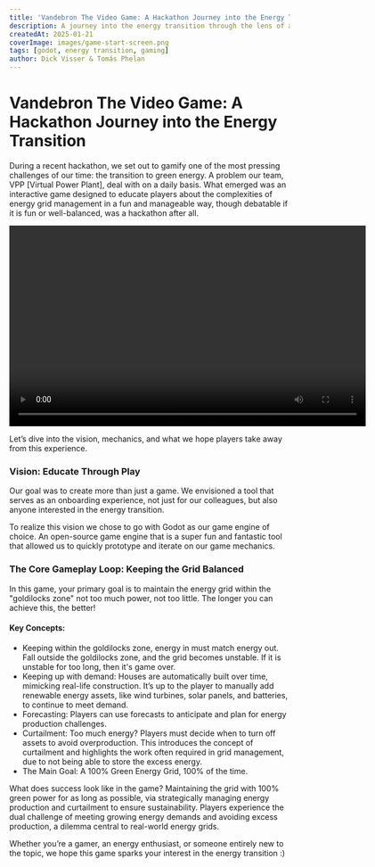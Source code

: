 ```yaml
---
title: 'Vandebron The Video Game: A Hackathon Journey into the Energy Transition'
description: A journey into the energy transition through the lens of a video game
createdAt: 2025-01-21
coverImage: images/game-start-screen.png
tags: [godot, energy transition, gaming]
author: Dick Visser & Tomás Phelan
---
```


# Vandebron The Video Game: A Hackathon Journey into the Energy Transition

During a recent hackathon, we set out to gamify one of the most pressing challenges of our time: the transition to green energy.
A problem our team, VPP [Virtual Power Plant], deal with on a daily basis.
What emerged was an interactive game designed to educate players about the complexities of energy grid management in a fun and manageable way, 
though debatable if it is fun or well-balanced, was a hackathon after all.

<video controls width="640" height="360">
  <source src="../images/game-start.mp4" type="video/mp4">
  Your browser does not support the video tag.
</video>

Let’s dive into the vision, mechanics, and what we hope players take away from this experience.

### Vision: Educate Through Play
Our goal was to create more than just a game. We envisioned a tool that serves as an onboarding experience, 
not just for our colleagues, but also anyone interested in the energy transition.

To realize this vision we chose to go with Godot as our game engine of choice. 
An open-source game engine that is a super fun and fantastic tool that allowed us to quickly prototype and iterate on our game mechanics.

### The Core Gameplay Loop: Keeping the Grid Balanced
In this game, your primary goal is to maintain the energy grid within the "goldilocks zone" not too much power, not too little. The longer you can achieve this, the better!

#### Key Concepts:
- Keeping within the goldilocks zone, energy in must match energy out. Fall outside the goldilocks zone, and the grid becomes unstable. If it is unstable for too long, then it's game over.
- Keeping up with demand: Houses are automatically built over time, mimicking real-life construction. It’s up to the player to manually add renewable energy assets, like wind turbines, solar panels, and batteries, to continue to meet demand.
- Forecasting: Players can use forecasts to anticipate and plan for energy production challenges.
- Curtailment: Too much energy? Players must decide when to turn off assets to avoid overproduction. This introduces the concept of curtailment and highlights the work often required in grid management, due to not being able to store the excess energy.
- The Main Goal: A 100% Green Energy Grid, 100% of the time.

What does success look like in the game? Maintaining the grid with 100% green power for as long as possible, via strategically managing energy production and curtailment to ensure sustainability.
Players experience the dual challenge of meeting growing energy demands and avoiding excess production, a dilemma central to real-world energy grids.

Whether you’re a gamer, an energy enthusiast, or someone entirely new to the topic, we hope this game sparks your interest in the energy transition :) 